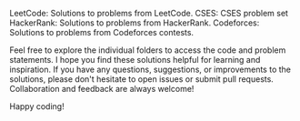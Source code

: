 LeetCode: Solutions to problems from LeetCode.
CSES: CSES problem set
HackerRank: Solutions to problems from HackerRank.
Codeforces: Solutions to problems from Codeforces contests.

Feel free to explore the individual folders to access the code and problem statements. I hope you find these solutions helpful for learning and inspiration. If you have any questions, suggestions, or improvements to the solutions, please don't hesitate to open issues or submit pull requests. Collaboration and feedback are always welcome!

Happy coding!
